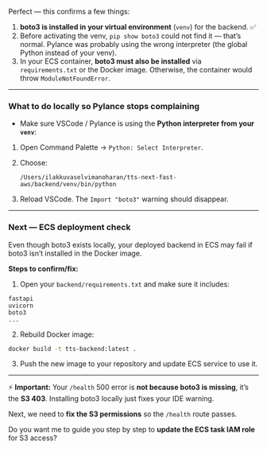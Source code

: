 Perfect — this confirms a few things:

1. **boto3 is installed in your virtual environment** (`venv`) for the backend. ✅
2. Before activating the venv, `pip show boto3` could not find it — that’s normal. Pylance was probably using the wrong interpreter (the global Python instead of your venv).
3. In your ECS container, **boto3 must also be installed** via `requirements.txt` or the Docker image. Otherwise, the container would throw `ModuleNotFoundError`.

---

### What to do locally so Pylance stops complaining

* Make sure VSCode / Pylance is using the **Python interpreter from your `venv`**:

1. Open Command Palette → `Python: Select Interpreter`.
2. Choose:

   ```
   /Users/ilakkuvaselvimanoharan/tts-next-fast-aws/backend/venv/bin/python
   ```
3. Reload VSCode. The `Import "boto3"` warning should disappear.

---

### Next — ECS deployment check

Even though boto3 exists locally, your deployed backend in ECS may fail if boto3 isn’t installed in the Docker image.

**Steps to confirm/fix:**

1. Open your `backend/requirements.txt` and make sure it includes:

```
fastapi
uvicorn
boto3
...
```

2. Rebuild Docker image:

```bash
docker build -t tts-backend:latest .
```

3. Push the new image to your repository and update ECS service to use it.

---

⚡ **Important:** Your `/health` 500 error is **not because boto3 is missing**, it’s the **S3 403**. Installing boto3 locally just fixes your IDE warning.

Next, we need to **fix the S3 permissions** so the `/health` route passes.

Do you want me to guide you step by step to **update the ECS task IAM role** for S3 access?
